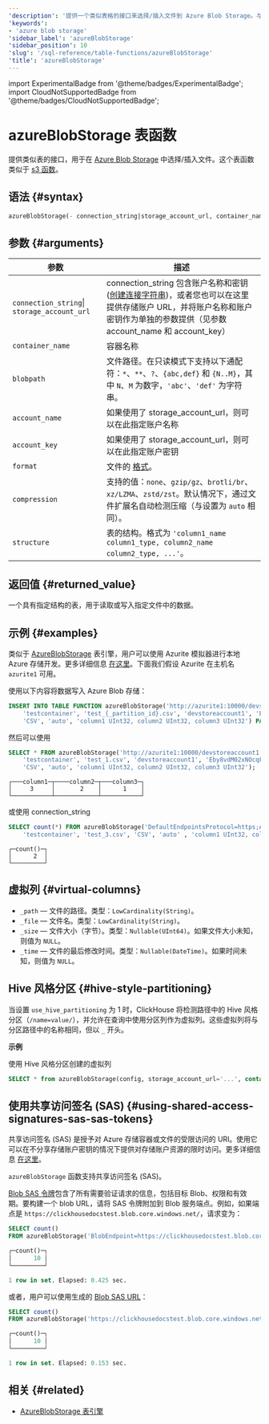 ```yaml
---
'description': '提供一个类似表格的接口来选择/插入文件到 Azure Blob Storage。与 s3 函数类似。'
'keywords':
- 'azure blob storage'
'sidebar_label': 'azureBlobStorage'
'sidebar_position': 10
'slug': '/sql-reference/table-functions/azureBlobStorage'
'title': 'azureBlobStorage'
---
```


import ExperimentalBadge from '@theme/badges/ExperimentalBadge';
import CloudNotSupportedBadge from '@theme/badges/CloudNotSupportedBadge';


# azureBlobStorage 表函数

提供类似表的接口，用于在 [Azure Blob Storage](https://azure.microsoft.com/en-us/products/storage/blobs) 中选择/插入文件。这个表函数类似于 [s3 函数](../../sql-reference/table-functions/s3.md)。

## 语法 {#syntax}

```sql
azureBlobStorage(- connection_string|storage_account_url, container_name, blobpath, [account_name, account_key, format, compression, structure])
```

## 参数 {#arguments}

| 参数                                      | 描述                                                                                                                                                                                                                                                                                                                                                                                                                                                                                                    |
|-----------------------------------------|-------------------------------------------------------------------------------------------------------------------------------------------------------------------------------------------------------------------------------------------------------------------------------------------------------------------------------------------------------------------------------------------------------------------------------------------------------------------------------------------------------|
| `connection_string`\| `storage_account_url` | connection_string 包含账户名称和密钥 ([创建连接字符串](https://learn.microsoft.com/en-us/azure/storage/common/storage-configure-connection-string?toc=%2Fazure%2Fstorage%2Fblobs%2Ftoc.json&bc=%2Fazure%2Fstorage%2Fblobs%2Fbreadcrumb%2Ftoc.json#configure-a-connection-string-for-an-azure-storage-account))，或者您也可以在这里提供存储账户 URL，并将账户名称和账户密钥作为单独的参数提供（见参数 account_name 和 account_key） |
| `container_name`                        | 容器名称                                                                                                                                                                                                                                                                                                                                                                                                                                                                                                   |
| `blobpath`                              | 文件路径。在只读模式下支持以下通配符：`*`、`**`、`?`、`{abc,def}` 和 `{N..M}`，其中 `N`、`M` 为数字，`'abc'`、`'def'` 为字符串。                                                                                                                                                                                                                                                                                                             |
| `account_name`                          | 如果使用了 storage_account_url，则可以在此指定账户名称                                                                                                                                                                                                                                                                                                                                                                                                                                                  |
| `account_key`                           | 如果使用了 storage_account_url，则可以在此指定账户密钥                                                                                                                                                                                                                                                                                                                                                                                                                                                  |
| `format`                                | 文件的 [格式](/sql-reference/formats)。                                                                                                                                                                                                                                                                                                                                                                                                                                                              |
| `compression`                           | 支持的值：`none`、`gzip/gz`、`brotli/br`、`xz/LZMA`、`zstd/zst`。默认情况下，通过文件扩展名自动检测压缩（与设置为 `auto` 相同）。                                                                                                                                                                                                                                                                                                          | 
| `structure`                             | 表的结构。格式为 `'column1_name column1_type, column2_name column2_type, ...'`。                                                                                                                                                                                                                                                                                                                                                                                                                  |

## 返回值 {#returned_value}

一个具有指定结构的表，用于读取或写入指定文件中的数据。

## 示例 {#examples}

类似于 [AzureBlobStorage](/engines/table-engines/integrations/azureBlobStorage) 表引擎，用户可以使用 Azurite 模拟器进行本地 Azure 存储开发。更多详细信息 [在这里](https://learn.microsoft.com/en-us/azure/storage/common/storage-use-azurite?tabs=docker-hub%2Cblob-storage)。下面我们假设 Azurite 在主机名 `azurite1` 可用。

使用以下内容将数据写入 Azure Blob 存储：

```sql
INSERT INTO TABLE FUNCTION azureBlobStorage('http://azurite1:10000/devstoreaccount1',
    'testcontainer', 'test_{_partition_id}.csv', 'devstoreaccount1', 'Eby8vdM02xNOcqFlqUwJPLlmEtlCDXJ1OUzFT50uSRZ6IFsuFq2UVErCz4I6tq/K1SZFPTOtr/KBHBeksoGMGw==',
    'CSV', 'auto', 'column1 UInt32, column2 UInt32, column3 UInt32') PARTITION BY column3 VALUES (1, 2, 3), (3, 2, 1), (78, 43, 3);
```

然后可以使用

```sql
SELECT * FROM azureBlobStorage('http://azurite1:10000/devstoreaccount1',
    'testcontainer', 'test_1.csv', 'devstoreaccount1', 'Eby8vdM02xNOcqFlqUwJPLlmEtlCDXJ1OUzFT50uSRZ6IFsuFq2UVErCz4I6tq/K1SZFPTOtr/KBHBeksoGMGw==',
    'CSV', 'auto', 'column1 UInt32, column2 UInt32, column3 UInt32');
```

```response
┌───column1─┬────column2─┬───column3─┐
│     3     │       2    │      1    │
└───────────┴────────────┴───────────┘
```

或使用 connection_string

```sql
SELECT count(*) FROM azureBlobStorage('DefaultEndpointsProtocol=https;AccountName=devstoreaccount1;AccountKey=Eby8vdM02xNOcqFlqUwJPLlmEtlCDXJ1OUzFT50uSRZ6IFsuFq2UVErCz4I6tq/K1SZFPTOtr/KBHBeksoGMGw==;EndPointSuffix=core.windows.net',
    'testcontainer', 'test_3.csv', 'CSV', 'auto' , 'column1 UInt32, column2 UInt32, column3 UInt32');
```

```text
┌─count()─┐
│      2  │
└─────────┘
```

## 虚拟列 {#virtual-columns}

- `_path` — 文件的路径。类型：`LowCardinality(String)`。
- `_file` — 文件名。类型：`LowCardinality(String)`。
- `_size` — 文件大小（字节）。类型：`Nullable(UInt64)`。如果文件大小未知，则值为 `NULL`。
- `_time` — 文件的最后修改时间。类型：`Nullable(DateTime)`。如果时间未知，则值为 `NULL`。

## Hive 风格分区 {#hive-style-partitioning}

当设置 `use_hive_partitioning` 为 1 时，ClickHouse 将检测路径中的 Hive 风格分区（`/name=value/`），并允许在查询中使用分区列作为虚拟列。这些虚拟列将与分区路径中的名称相同，但以 `_` 开头。

**示例**

使用 Hive 风格分区创建的虚拟列

```sql
SELECT * from azureBlobStorage(config, storage_account_url='...', container='...', blob_path='http://data/path/date=*/country=*/code=*/*.parquet') where _date > '2020-01-01' and _country = 'Netherlands' and _code = 42;
```

## 使用共享访问签名 (SAS) {#using-shared-access-signatures-sas-sas-tokens}

共享访问签名 (SAS) 是授予对 Azure 存储容器或文件的受限访问的 URI。使用它可以在不分享存储账户密钥的情况下提供对存储账户资源的限时访问。更多详细信息 [在这里](https://learn.microsoft.com/en-us/rest/api/storageservices/delegate-access-with-shared-access-signature)。

`azureBlobStorage` 函数支持共享访问签名 (SAS)。

[Blob SAS 令牌](https://learn.microsoft.com/en-us/azure/ai-services/translator/document-translation/how-to-guides/create-sas-tokens?tabs=Containers)包含了所有需要验证请求的信息，包括目标 Blob、权限和有效期。要构建一个 blob URL，请将 SAS 令牌附加到 Blob 服务端点。例如，如果端点是 `https://clickhousedocstest.blob.core.windows.net/`，请求变为：

```sql
SELECT count()
FROM azureBlobStorage('BlobEndpoint=https://clickhousedocstest.blob.core.windows.net/;SharedAccessSignature=sp=r&st=2025-01-29T14:58:11Z&se=2025-01-29T22:58:11Z&spr=https&sv=2022-11-02&sr=c&sig=Ac2U0xl4tm%2Fp7m55IilWl1yHwk%2FJG0Uk6rMVuOiD0eE%3D', 'exampledatasets', 'example.csv')

┌─count()─┐
│      10 │
└─────────┘

1 row in set. Elapsed: 0.425 sec.
```

或者，用户可以使用生成的 [Blob SAS URL](https://learn.microsoft.com/en-us/azure/ai-services/translator/document-translation/how-to-guides/create-sas-tokens?tabs=Containers)：

```sql
SELECT count() 
FROM azureBlobStorage('https://clickhousedocstest.blob.core.windows.net/?sp=r&st=2025-01-29T14:58:11Z&se=2025-01-29T22:58:11Z&spr=https&sv=2022-11-02&sr=c&sig=Ac2U0xl4tm%2Fp7m55IilWl1yHwk%2FJG0Uk6rMVuOiD0eE%3D', 'exampledatasets', 'example.csv')

┌─count()─┐
│      10 │
└─────────┘

1 row in set. Elapsed: 0.153 sec.
```

## 相关 {#related}
- [AzureBlobStorage 表引擎](engines/table-engines/integrations/azureBlobStorage.md)
